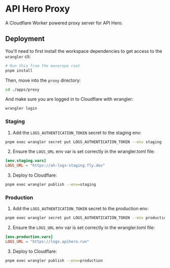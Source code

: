 # API Hero Proxy

A Cloudflare Worker powered proxy server for API Hero.

## Deployment

You'll need to first install the workspace dependencies to get access to the `wrangler` cli:

```sh
# Run this from the monorepo root
pnpm install
```

Then, move into the `proxy` directory:

```sh
cd ./apps/proxy
```

And make sure you are logged in to Cloudflare with wrangler:

```sh
wrangler login
```

### Staging

1. Add the `LOGS_AUTHENTICATION_TOKEN` secret to the staging env:

```sh
pnpm exec wrangler secret put LOGS_AUTHENTICATION_TOKEN --env staging
```

2. Ensure the `LOGS_URL` env var is set correctly in the wrangler.toml file:

```toml
[env.staging.vars]
LOGS_URL = "https://ah-logs-staging.fly.dev"
```

3. Deploy to Cloudflare:

```sh
pnpm exec wrangler publish --env=staging
```

### Production

1. Add the `LOGS_AUTHENTICATION_TOKEN` secret to the production env:

```sh
pnpm exec wrangler secret put LOGS_AUTHENTICATION_TOKEN --env production
```

2. Ensure the `LOGS_URL` env var is set correctly in the wrangler.toml file:

```toml
[env.production.vars]
LOGS_URL = "https://logs.apihero.run"
```

3. Deploy to Cloudflare:

```sh
pnpm exec wrangler publish --env=production
```
